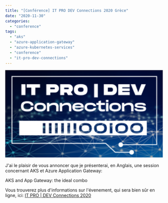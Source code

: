 ```yaml
---
title: "[Conférence] IT PRO DEV Connections 2020 Grèce"
date: "2020-11-30"
categories: 
  - "conference"
tags: 
  - "aks"
  - "azure-application-gateway"
  - "azure-kubernetes-services"
  - "conference"
  - "it-pro-dev-connections"
---
```


![](/wp-content/uploads/2020/11/itprodev.png)

J'ai le plaisir de vous annoncer que je présenterai, en Anglais, une session concernant AKS et Azure Application Gateway:

AKS and App Gateway: the ideal combo

Vous trouverez plus d'informations sur l'évenement, qui sera bien sûr en ligne, ici: [IT PRO | DEV Connections 2020](https://www.itprodevconnections.gr/)